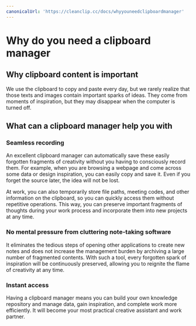 ```yaml
---
canonicalUrl: 'https://cleanclip.cc/docs/whyyouneedclipboardmanager'
---
```


# Why do you need a clipboard manager

## Why clipboard content is important
We use the clipboard to copy and paste every day, but we rarely realize that those texts and images contain important sparks of ideas. They come from moments of inspiration, but they may disappear when the computer is turned off.

## What can a clipboard manager help you with
### Seamless recording
An excellent clipboard manager can automatically save these easily forgotten fragments of creativity without you having to consciously record them. For example, when you are browsing a webpage and come across some data or design inspiration, you can easily copy and save it. Even if you forget the source later, the idea will not be lost.

At work, you can also temporarily store file paths, meeting codes, and other information on the clipboard, so you can quickly access them without repetitive operations. This way, you can preserve important fragments of thoughts during your work process and incorporate them into new projects at any time.

### No mental pressure from cluttering note-taking software
It eliminates the tedious steps of opening other applications to create new notes and does not increase the management burden by archiving a large number of fragmented contents. With such a tool, every forgotten spark of inspiration will be continuously preserved, allowing you to reignite the flame of creativity at any time.

### Instant access
Having a clipboard manager means you can build your own knowledge repository and manage data, gain inspiration, and complete work more efficiently. It will become your most practical creative assistant and work partner.
